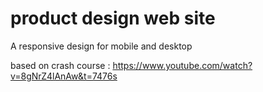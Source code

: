# product design web site 
A responsive design for mobile and desktop

based on crash course : https://www.youtube.com/watch?v=8gNrZ4lAnAw&t=7476s